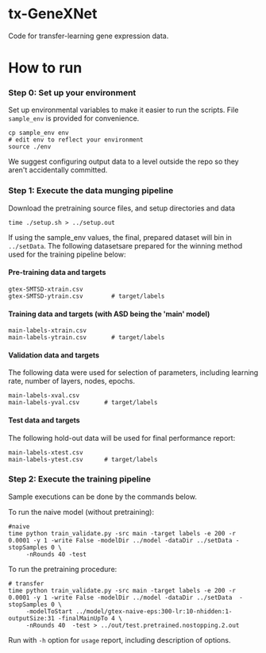 # tx-GeneXNet
Code for transfer-learning gene expression data.

# How to run
### Step 0: Set up your environment
Set up environmental variables to make it easier to run the scripts. File `sample_env` is provided for convenience.
```
cp sample_env env
# edit env to reflect your environment
source ./env
```
We suggest configuring output data to a level outside the repo so they aren't accidentally committed. 

### Step 1: Execute the data munging pipeline
Download the pretraining source files, and setup directories and data
```
time ./setup.sh > ../setup.out
```
If using the sample_env values, the final, prepared dataset will bin in `../setData`. The following datasetsare prepared for the winning method used for the training pipeline below:
#### Pre-training data and targets
```
gtex-SMTSD-xtrain.csv 
gtex-SMTSD-ytrain.csv        # target/labels
```
#### Training data and targets (with ASD being the 'main' model)
```
main-labels-xtrain.csv
main-labels-ytrain.csv       # target/labels
```
#### Validation data and targets
The following data were used for selection of parameters, including learning rate, number of layers, nodes, epochs.
```
main-labels-xval.csv
main-labels-yval.csv       # target/labels
```
#### Test data and targets
The following hold-out data will be used for final performance report:
```
main-labels-xtest.csv
main-labels-ytest.csv      # target/labels
```
### Step 2: Execute the training pipeline

Sample executions can be done by the commands below.

To run the naive model (without pretraining):
```
#naive
time python train_validate.py -src main -target labels -e 200 -r 0.0001 -y 1 -write False -modelDir ../model -dataDir ../setData -stopSamples 0 \
     -nRounds 40 -test
```

To run the pretraining procedure:
```
# transfer
time python train_validate.py -src main -target labels -e 200 -r 0.0001 -y 1 -write False -modelDir ../model -dataDir ../setData  -stopSamples 0 \
     -modelToStart ../model/gtex-naive-eps:300-lr:10-nhidden:1-outputSize:31 -finalMainUpTo 4 \
     -nRounds 40  -test > ../out/test.pretrained.nostopping.2.out
```

Run with `-h` option for `usage` report, including description of options.
